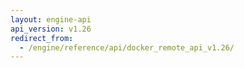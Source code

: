 ```yaml
---
layout: engine-api
api_version: v1.26
redirect_from:
  - /engine/reference/api/docker_remote_api_v1.26/
---
```

